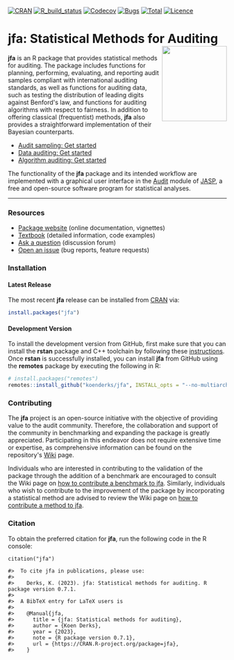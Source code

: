 [![CRAN](https://img.shields.io/cran/v/jfa?color=yellow&label=CRAN&logo=r)](https://cran.r-project.org/package=jfa)
[![R_build_status](https://github.com/koenderks/jfa/workflows/Build/badge.svg)](https://github.com/koenderks/jfa/actions)
[![Codecov](https://codecov.io/gh/koenderks/jfa/branch/development/graph/badge.svg?token=ZoxIB8p8PW)](https://app.codecov.io/gh/koenderks/jfa)
[![Bugs](https://img.shields.io/github/issues/koenderks/jfa/bug?label=Bugs&logo=github&logoColor=%23FFF&color=brightgreen)](https://github.com/koenderks/jfa/issues?q=is%3Aopen+is%3Aissue+label%3Abug)
[![Total](https://cranlogs.r-pkg.org/badges/grand-total/jfa?color=blue)](https://cranlogs.r-pkg.org)
[![Licence](https://img.shields.io/badge/licence-GPL--3-blue.svg)](https://www.gnu.org/licenses/gpl-3.0.en.html)

# jfa: Statistical Methods for Auditing <img src='https://github.com/koenderks/jfa/raw/development/man/figures/logo.png' width='149' height='173' align='right'/>

**jfa** is an R package that provides statistical methods for auditing. The package includes functions for planning, performing, evaluating, and reporting audit samples compliant with international auditing standards, as well as functions for auditing data, such as testing the distribution of leading digits against Benford's law, and functions for auditing algorithms with respect to fairness. In addition to offering classical (frequentist) methods, **jfa** also provides a straightforward implementation of their Bayesian counterparts.

- [Audit sampling: Get started](https://koenderks.github.io/jfa/articles/audit-sampling.html)
- [Data auditing: Get started](https://koenderks.github.io/jfa/articles/data-auditing.html)
- [Algorithm auditing: Get started](https://koenderks.github.io/jfa/articles/algorithm-auditing.html)

The functionality of the **jfa** package and its intended workflow are implemented with a graphical user interface in the [Audit](https://github.com/jasp-stats/jaspAudit) module of [JASP](https://jasp-stats.org), a free and open-source software program for statistical analyses.

---

### Resources

- [Package website](https://koenderks.github.io/jfa/) (online documentation, vignettes)
- [Textbook](https://koenderks.github.io/sasr/) (detailed information, code examples)
- [Ask a question](https://github.com/koenderks/jfa/discussions) (discussion forum)
- [Open an issue](https://github.com/koenderks/jfa/issues) (bug reports, feature requests)

### Installation

#### Latest Release

The most recent **jfa** release can be installed from [CRAN](https://cran.r-project.org/package=jfa) via:

```r
install.packages("jfa")
```

#### Development Version

To install the development version from GitHub, first make sure that you can install the **rstan** package and C++ toolchain by following these [instructions](https://github.com/stan-dev/rstan/wiki/RStan-Getting-Started). Once **rstan** is successfully installed, you can install **jfa** from GitHub using the **remotes** package by executing the following in R:

```r
# install.packages("remotes")
remotes::install_github("koenderks/jfa", INSTALL_opts = "--no-multiarch")
```

### Contributing

The **jfa** project is an open-source initiative with the objective of providing value to the audit community. Therefore, the collaboration and support of the community in benchmarking and expanding the package is greatly appreciated. Participating in this endeavor does not require extensive time or expertise, as comprehensive information can be found on the repository's [Wiki](https://github.com/koenderks/jfa/wiki) page.

Individuals who are interested in contributing to the validation of the package through the addition of a benchmark are encouraged to consult the Wiki page on [how to contribute a benchmark to jfa](https://github.com/koenderks/jfa/wiki/Benchmarks). Similarly, individuals who wish to contribute to the improvement of the package by incorporating a statistical method are advised to review the Wiki page on [how to contribute a method to jfa](https://github.com/koenderks/jfa/wiki/Methods).

### Citation

To obtain the preferred citation for **jfa**, run the following code in the R console:

```
citation("jfa")

#>  To cite jfa in publications, please use:
#>
#>    Derks, K. (2023). jfa: Statistical methods for auditing. R package version 0.7.1.
#>
#>  A BibTeX entry for LaTeX users is
#>
#>    @Manual{jfa,
#>      title = {jfa: Statistical methods for auditing},
#>      author = {Koen Derks},
#>      year = {2023},
#>      note = {R package version 0.7.1},
#>      url = {https://CRAN.R-project.org/package=jfa},
#>    }
```
